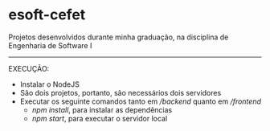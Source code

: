 # esoft-cefet

Projetos desenvolvidos durante minha graduação, na disciplina de Engenharia de Software I

---

EXECUÇÃO:

- Instalar o NodeJS
- São dois projetos, portanto, são necessários dois servidores
- Executar os seguinte comandos tanto em _/backend_ quanto em _/frontend_
  - _npm install_, para instalar as dependências
  - _npm start_, para executar o servidor local
